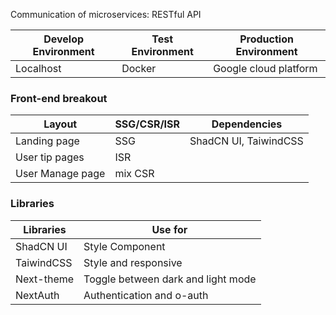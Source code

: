 Communication of microservices: RESTful API

Develop Environment | Test Environment | Production Environment
--|--|--
Localhost | Docker | Google cloud platform


### Front-end breakout

| Layout | SSG/CSR/ISR | Dependencies |
|--|--|--|
|Landing page|SSG|ShadCN UI, TaiwindCSS|
|User tip pages|ISR||
|User Manage page|mix CSR|

### Libraries
|Libraries|Use for|
|--|--|
|ShadCN UI|Style Component|
|TaiwindCSS|Style and responsive|
|Next-theme|Toggle between dark and light mode|
|NextAuth|Authentication and o-auth|
